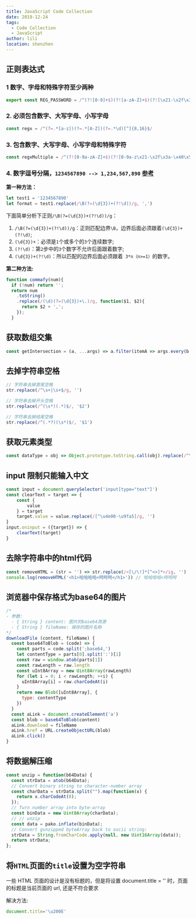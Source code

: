 ```yaml
---
title: JavaScript Code Collection
date: 2019-12-24
tags:
  - Code Collection
  - JavaScript
author: lili
location: shenzhen
---
```


## 正则表达式

### 1 数字、字母和特殊字符至少两种

```js
export const REG_PASSWORD = /^(?![0-9]+$)(?![a-zA-Z]+$)(?![\x21-\x2f\x3a-\x40\x5b-\x60\x7b-\x7e]+$)[\x21-\x7e]{8,15}$/;
```

### 2. 必须包含数字、大写字母、小写字母

```js
const regx = /^(?=.*[a-z])(?=.*[A-Z])(?=.*\d)[^]{8,16}$/
```

### 3. 包含数字、大写字母、小写字母和特殊字符

```js
const regxMultiple = /^(?![0-9a-zA-Z]+$)(?![0-9a-z\x21-\x2f\x3a-\x40\x5b-\x60\x7b-\x7e]+$)(?![0-9A-Z\x21-\x2f\x3a-\x40\x5b-\x60\x7b-\x7e]+$)(?![a-zA-Z\x21-\x2f\x3a-\x40\x5b-\x60\x7b-\x7e]+$)[\x21-\x7e]{8,16}$/ // 不能为数字+小写字母+大写字母、数字+小写字母+特殊字符、数字+大写字母+特殊字符、小写字母+大写字母+特殊字符、

```

### 4. 数字逗号分隔，` 1234567890 --> 1,234,567,890 ` [参考](https://github.com/jawil/blog/issues/20)

**第一种方法：**

```js
let test1 = '1234567890'
let format = test1.replace(/\B(?=(\d{3})+(?!\d))/g, ',')
```

下面简单分析下正则` /\B(?=(\d{3})+(?!\d))/g `：

1. ` /\B(?=(\d{3})+(?!\d))/g `：正则匹配边界` \B `，边界后面必须跟着` (\d{3})+(?!\d) `;
2. ` (\d{3})+ `：必须是` 1 `个或多个的` 3 `个连续数字;
3. ` (?!\d) `：第` 2 `步中的` 3 `个数字不允许后面跟着数字;
4. ` (\d{3})+(?!\d) `：所以匹配的边界后面必须跟着` 3*n（n>=1）`的数字。

**第二种方法:**

```js
function commafy(num){
  if (!num) return '';
  return num
    .toString()
    .replace(/(\d)(?=(\d{3})+\.)/g, function($1, $2){
      return $2 + ',';
    });
  }
```

## 获取数组交集

```js
const getIntersection = (a, ...args) => a.filter(itemA => args.every(b => b.includes(itemA)))
```

## 去掉字符串空格

```js
// 字符串去掉首尾空格
str.replace(/^\s+|\s+$/g, '')

// 字符串去掉开头空格
str.replace(/^(\s*)(.*)$/, '$2')

// 字符串去掉结尾空格
str.replace(/^(.*?)(\s*)$/, '$1')
```

## 获取元素类型

```js
const dataType = obj => Object.prototype.toString.call(obj).replace(/^\[object (.+)\]$/, '$1').toLowerCase();
```

## input 限制只能输入中文

```js
const input = document.querySelector('input[type="text"]')
const clearText = target => {
    const {
        value
    } = target
    target.value = value.replace(/[^\u4e00-\u9fa5]/g, '')
}
input.oninput = ({target}) => {
    clearText(target)
}
```

## 去除字符串中的html代码

```js
const removeHTML = (str = '') => str.replace(/<[\/\!]*[^<>]*>/ig, '')
console.log(removeHTML('<h1>哈哈哈哈<呵呵呵</h1>')) // 哈哈哈哈<呵呵呵
```

## 浏览器中保存格式为base64的图片

```js
/*
- 参数:
  - { String } content: 图片的base64资源
  - { String } fileName: 保存的图片名称
*/
downloadFile (content, fileName) {
  const base64ToBlob = (code) => {
    const parts = code.split(';base64,')
    let contentType = parts[0].split(':')[1]
    const raw = window.atob(parts[1])
    const rawLength = raw.length
    const uInt8Array = new Uint8Array(rawLength)
    for (let i = 0; i < rawLength; ++i) {
      uInt8Array[i] = raw.charCodeAt(i)
    }
    return new Blob([uInt8Array], {
      type: contentType
    })
  }
  const aLink = document.createElement('a')
  const blob = base64ToBlob(content)
  aLink.download = fileName
  aLink.href = URL.createObjectURL(blob)
  aLink.click()
}
```

## 将数据解压缩

```js
const unzip = function(b64Data) {
  const strData = atob(b64Data);
  // Convert binary string to character-number array
  const charData = strData.split("").map(function(x) {
    return x.charCodeAt(0);
  });
  // Turn number array into byte-array
  const binData = new Uint8Array(charData);
  // // unzip
  const data = pako.inflate(binData);
  // Convert gunzipped byteArray back to ascii string:
  strData = String.fromCharCode.apply(null, new Uint16Array(data));
  return strData;
};
```

## 将` HTML `页面的` title `设置为空字符串

一些 HTML 页面的设计是没有标题的，但是将设置 document.title = '' 时，页面的标题是当前页面的 url, 还是不符合要求

解决方法:

```js
document.title='\u200E'
```
